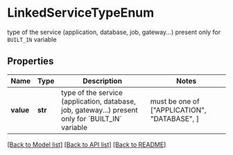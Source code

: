 # LinkedServiceTypeEnum

type of the service (application, database, job, gateway...)   present only for `BUILT_IN` variable 

## Properties
Name | Type | Description | Notes
------------ | ------------- | ------------- | -------------
**value** | **str** | type of the service (application, database, job, gateway...)   present only for &#x60;BUILT_IN&#x60; variable  |  must be one of ["APPLICATION", "DATABASE", ]

[[Back to Model list]](../README.md#documentation-for-models) [[Back to API list]](../README.md#documentation-for-api-endpoints) [[Back to README]](../README.md)



